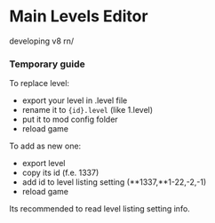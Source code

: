 # Main Levels Editor

developing v8 rn/ 

### Temporary guide
To replace level:
- export your level in .level file
- rename it to `{id}.level` (like 1.level)
- put it to mod config folder
- reload game

To add as new one:
- export level
- copy its id (f.e. 1337)
- add id to level listing setting (**1337,**1-22,-2,-1)
- reload game

Its recommended to read level listing setting info.
